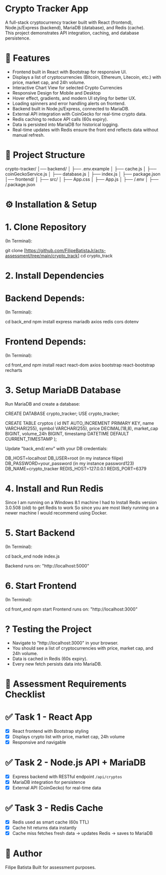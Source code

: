 # Crypto Tracker App

A full-stack cryptocurrency tracker built with React (frontend), Node.js/Express (backend), MariaDB (database), and Redis (cache).  
This project demonstrates API integration, caching, and database persistence.

# 🚀 Features
- Frontend built in React with Bootstrap for responsive UI.  
- Displays a list of cryptocurrencies (Bitcoin, Ethereum, Litecoin, etc.) with price, market cap, and 24h volume. 
- Interactive Chart View for selected Crypto Currencies
- Responsive Design for Mobile and Desktop
- Hover effect, gradients, and modern UI styling for better UX.
- Loading spinners and error handling alerts on frontend. 
- Backend built in Node.js/Express, connected to MariaDB.  
- External API integration with CoinGecko for real-time crypto data.  
- Redis caching to reduce API calls (60s expiry).  
- Data is persisted into MariaDB for historical logging.
- Real-time updates with Redis ensure the front end reflects data without manual refresh.

# 📂 Project Structure

crypto-tracker/
│── backend/
│   ├── .env.example
│   ├── cache.js
│   ├── coinGeckoService.js
│   ├── database.js
│   ├── index.js
│   ├── package.json
│── frontend/
│   ├── src/
│   ├── App.css
│   ├── App.js
│  ├── /.env
│  ├── /.package.json

# ⚙️ Installation & Setup

# 1. Clone Repository
(In Terminal):

git clone [https://github.com/FilipeBatistaJr/acts-assessment/tree/main/crypto_track]
cd crypto_track

# 2️. Install Dependencies

# Backend Depends:
(In Terminal):

cd back_end
npm install express mariadb axios redis cors dotenv

# Frontend Depends:
(In Terminal):

cd front_end
npm install react react-dom axios bootstrap react-bootstrap recharts

# 3️. Setup MariaDB Database
Run MariaDB and create a database:

CREATE DATABASE crypto_tracker;
USE crypto_tracker;

CREATE TABLE cryptos (
  id INT AUTO_INCREMENT PRIMARY KEY,
  name VARCHAR(255),
  symbol VARCHAR(255),
  price DECIMAL(18,8),
  market_cap BIGINT,
  volume_24h BIGINT,
  timestamp DATETIME DEFAULT CURRENT_TIMESTAMP
);

Update "back_end/.env" with your DB credentials:

DB_HOST=localhost
DB_USER=root (in my instance filipe)
DB_PASSWORD=your_password (in my instance password123)
DB_NAME=crypto_tracker
REDIS_HOST=127.0.0.1
REDIS_PORT=6379

# 4️. Install and Run Redis
Since I am running on a Windows 8.1 machine I had to 
Install Redis version 3.0.508 (old) to get Redis to work
So since you are most likely running on a newer machine
I would recommend using Docker.

# 5️. Start Backend
(In Terminal):

cd back_end
node index.js

Backend runs on: "http://localhost:5000"

# 6️. Start Frontend
(In Terminal):

cd front_end
npm start
Frontend runs on: "http://localhost:3000"

# ? Testing the Project
- Navigate to "http://localhost:3000" in your browser.  
- You should see a list of cryptocurrencies with price, market cap, and 24h volume.  
- Data is cached in Redis (60s expiry).  
- Every new fetch persists data into MariaDB.

# 📜 Assessment Requirements Checklist

# ✅ Task 1 - React App
- [x] React frontend with Bootstrap styling  
- [x] Displays crypto list with price, market cap, 24h volume  
- [x] Responsive and navigable

# ✅ Task 2 - Node.js API + MariaDB
- [x] Express backend with RESTful endpoint `/api/cryptos`  
- [x] MariaDB integration for persistence  
- [x] External API (CoinGecko) for real-time data

# ✅ Task 3 - Redis Cache
- [x] Redis used as smart cache (60s TTL)  
- [x] Cache hit returns data instantly  
- [x] Cache miss fetches fresh data → updates Redis → saves to MariaDB

# 👤 Author
Filipe Batista 
Built for assessment purposes.
